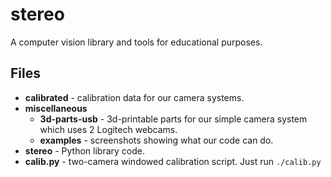 # stereo
A computer vision library and tools for educational purposes.

## Files
  - **calibrated** - calibration data for our camera systems.
  - **miscellaneous**
    - **3d-parts-usb** - 3d-printable parts for our simple camera system which uses 2 Logitech webcams.
    - **examples** - screenshots showing what our code can do.
  - **stereo** - Python library code.
  - **calib.py** - two-camera windowed calibration script. Just run `./calib.py`
